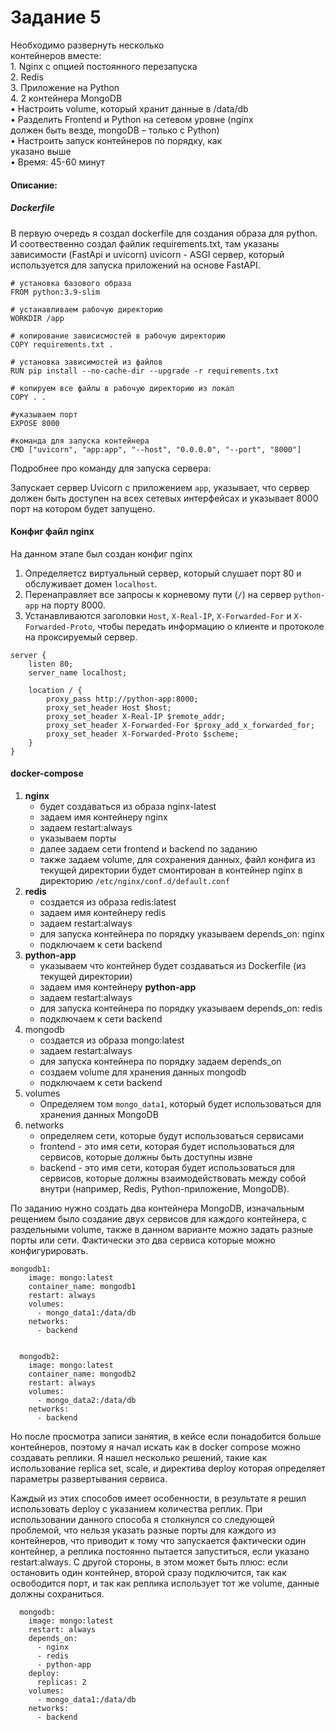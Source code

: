 # Задание 5 

Необходимо развернуть несколько  
контейнеров вместе:  
    1. Nginx с опцией постоянного перезапуска  
    2. Redis  
    3. Приложение на Python  
    4. 2 контейнера MongoDB  
• Настроить volume, который хранит данные в /data/db  
• Разделить Frontend и Python на сетевом уровне (nginx  
должен быть везде, mongoDB – только с Python)  
• Настроить запуск контейнеров по порядку, как  
указано выше  
• Время: 45-60 минут

#### Описание: 

##### Dockerfile

В первую очередь я создал dockerfile для создания образа для python. И соотвественно создал файлик requirements.txt, там указаны зависимости (FastApi и uvicorn)
uvicorn - ASGI сервер, который используется для запуска приложений на основе FastAPI.

```
# установка базового образа 
FROM python:3.9-slim

# устанавливаем рабочую директорию 
WORKDIR /app

# копирование зависисмостей в рабочую директорию
COPY requirements.txt .

# установка зависимостей из файлов
RUN pip install --no-cache-dir --upgrade -r requirements.txt

# копируем все файлы в рабочую директорию из локал
COPY . .

#указываем порт 
EXPOSE 8000

#команда для запуска контейнера
CMD ["uvicorn", "app:app", "--host", "0.0.0.0", "--port", "8000"]
```

Подробнее про команду для запуска сервера: 

Запускает сервер Uvicorn с приложением `app`, указывает, что сервер должен быть доступен на всех сетевых интерфейсах и указывает 8000 порт на котором будет запущено.


#### Конфиг файл nginx

На данном этапе был создан конфиг nginx

1. Определяетcz виртуальный сервер, который слушает порт 80 и обслуживает домен `localhost`.
2. Перенаправляет все запросы к корневому пути (`/`) на сервер `python-app` на порту 8000.
3. Устанавливаются заголовки `Host`, `X-Real-IP`, `X-Forwarded-For` и `X-Forwarded-Proto`, чтобы передать информацию о клиенте и протоколе на проксируемый сервер.

```
server {
    listen 80;
    server_name localhost;

    location / {
        proxy_pass http://python-app:8000;
        proxy_set_header Host $host;
        proxy_set_header X-Real-IP $remote_addr;
        proxy_set_header X-Forwarded-For $proxy_add_x_forwarded_for;
        proxy_set_header X-Forwarded-Proto $scheme;
    }
}
```


#### docker-compose 

1) **nginx**
	- будет создаваться из образа nginx-latest
	- задаем имя контейнеру nginx
	- задаем restart:always
	- указываем порты 
	- далее задаем сети frontend и backend по заданию 
	- также задаем volume, для сохранения данных, файл конфига из текущей директории будет смонтирован в контейнер nginx в директорию `/etc/nginx/conf.d/default.conf`
3) **redis**
	- создается из образа redis:latest
	- задаем имя контейнеру redis
	- задаем restart:always
	- для запуска контейнера по порядку указываем depends_on: nginx 
	- подключаем к сети backend
4) **python-app**
	- указываем что контейнер будет создаваться из Dockerfile (из текущей директории)
	- задаем имя контейнеру **python-app**
	- задаем restart:always
	- для запуска контейнера по порядку указываем depends_on: redis
	- подключаем к сети backend
5) mongodb
	- создается из образа mongo:latest
	- задаем restart:always
	- для запуска контейнера по порядку задаем depends_on
	- создаем volume для хранения данных mongodb
	- подключаем к сети backend
6) volumes
	-  Определяем том `mongo_data1`, который будет использоваться для хранения данных MongoDB
7) networks
	- определяем сети, которые будут использоваться сервисами
	- frontend - это имя сети, которая будет использоваться для сервисов, которые должны быть доступны извне
	- backend - это имя сети, которая будет использоваться для сервисов, которые должны взаимодействовать между собой внутри (например, Redis, Python-приложение, MongoDB).

По заданию нужно создать два контейнера MongoDB, изначальным рещением было создание двух сервисов для каждого контейнера, с раздельными volume, также в данном варианте можно задать разные порты или сети. Фактически это два сервиса которые можно конфигурировать.

```
mongodb1:
    image: mongo:latest
    container_name: mongodb1
    restart: always
    volumes:
      - mongo_data1:/data/db
    networks:
      - backend


  mongodb2:
    image: mongo:latest
    container_name: mongodb2
    restart: always
    volumes:
      - mongo_data2:/data/db
    networks:
      - backend
```

Но после просмотра записи занятия, в кейсе если понадобится больше контейнеров, поэтому я начал искать как в docker compose можно создавать реплики. Я нашел несколько решений, такие как использование replica set, scale, и директива deploy которая определяет параметры развертывания сервиса. 

Каждый из этих способов имеет особенности, в результате я решил использовать deploy c указанием количества реплик. При использовании данного способа я столкнулся со следующей проблемой, что нельзя указать разные порты для каждого из контейнеров, что приводит к тому что запускается фактически один контейнер, а реплика постоянно пытается запуститься, если указано restart:always. С другой стороны, в этом может быть плюс: если остановить один контейнер, второй сразу подключится, так как освободится порт, и так как реплика использует тот же volume, данные должны сохраниться.

```
  mongodb:
    image: mongo:latest
    restart: always
    depends_on:
      - nginx
      - redis
      - python-app
    deploy:
      replicas: 2
    volumes:
      - mongo_data1:/data/db
    networks:
      - backend
```